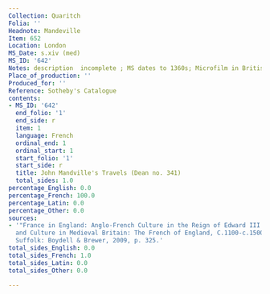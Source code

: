```yaml
---
Collection: Quaritch
Folia: ''
Headnote: Mandeville
Item: 652
Location: London
MS_Date: s.xiv (med)
MS_ID: '642'
Notes: description  incomplete ; MS dates to 1360s; Microfilm in British Library RP3761
Place_of_production: ''
Produced_for: ''
Reference: Sotheby's Catalogue
contents:
- MS_ID: '642'
  end_folio: '1'
  end_side: r
  item: 1
  language: French
  ordinal_end: 1
  ordinal_start: 1
  start_folio: '1'
  start_side: r
  title: John Mandville's Travels (Dean no. 341)
  total_sides: 1.0
percentage_English: 0.0
percentage_French: 100.0
percentage_Latin: 0.0
percentage_Other: 0.0
sources:
- '"France in England: Anglo-French Culture in the Reign of Edward III."  Language
  and Culture in Medieval Britain: The French of England, C.1100-c.1500, 320. Woodbridge,
  Suffolk: Boydell & Brewer, 2009, p. 325.'
total_sides_English: 0.0
total_sides_French: 1.0
total_sides_Latin: 0.0
total_sides_Other: 0.0

---
```

